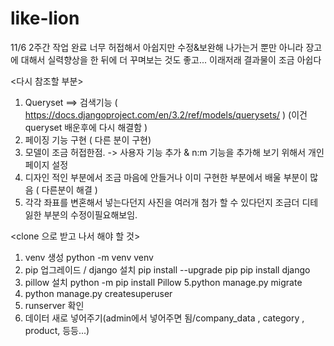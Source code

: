 # like-lion
11/6 2주간 작업 완료
너무 허접해서 아쉽지만 수정&보완해 나가는거 뿐만 아니라 
장고에 대해서 실력향상을 한 뒤에 더 꾸며보는 것도 좋고...
이래저래 결과물이 조금 아쉽다

<다시 참조할 부분>
1. Queryset ==> 검색기능 ( https://docs.djangoproject.com/en/3.2/ref/models/querysets/ ) (이건 queryset 배운후에 다시 해결함 )
2. 페이징 기능 구현 ( 다른 분이 구현)
3. 모델이 조금 허접한점. -> 사용자 기능 추가 & n:m 기능을 추가해 보기 위해서 개인페이지 설정
4. 디자인 적인 부분에서 조금 마음에 안들거나 이미 구현한 부분에서 배울 부분이 많음 ( 다른분이 해결 )
5. 각각 좌표를 변혼해서 넣는다던지 사진을 여러개 첨가 할 수 있다던지 조금더 디테잃한 부분의 수정이필요해보임.



<clone 으로 받고 나서 해야 할 것>
1. venv 생성 
python -m venv venv 
2. pip 업그레이드 / django 설치
pip install --upgrade pip
pip install django
3. pillow 설치 
python -m pip install Pillow
5.python manage.py migrate
6. python manage.py createsuperuser
6. runserver 확인
7. 데이터 새로 넣어주기(admin에서 넣어주면 됨/company_data , category , product, 등등...)

